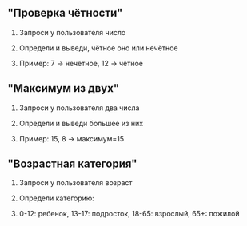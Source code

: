 ## "Проверка чётности"

1. Запроси у пользователя число

2. Определи и выведи, чётное оно или нечётное

3. Пример: 7 → нечётное, 12 → чётное

## "Максимум из двух"

1. Запроси у пользователя два числа

2. Определи и выведи большее из них

3. Пример: 15, 8 → максимум=15

## "Возрастная категория"

1. Запроси у пользователя возраст

2. Определи категорию:

3. 0-12: ребенок, 13-17: подросток, 18-65: взрослый, 65+: пожилой
